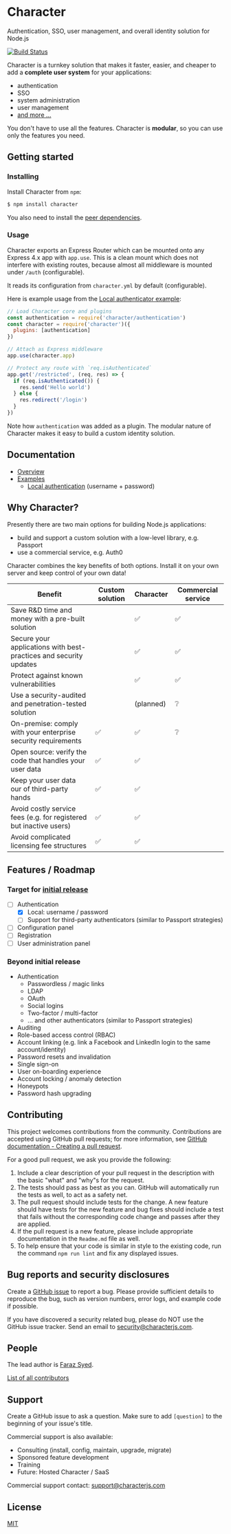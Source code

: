 # Character

Authentication, SSO, user management, and overall identity solution for Node.js

[![Build Status][travis-image]][travis-url]

Character is a turnkey solution that makes it faster, easier, and cheaper to add a **complete user system** for your applications:

  - authentication
  - SSO
  - system administration
  - user management
  - [and more ...](#features--roadmap)

You don't have to use all the features. Character is **modular**, so you can use only the features you need.

## Getting started

### Installing

Install Character from `npm`:

```bash
$ npm install character
```

You also need to install the [peer dependencies](docs/guides/Getting-Started.md#installation).

### Usage

Character exports an Express Router which can be mounted onto any Express 4.x app with `app.use`. This is a clean mount which does not interfere with existing routes, because almost all middleware is mounted under `/auth` (configurable).

It reads its configuration from `character.yml` by default (configurable).

Here is example usage from the [Local authenticator example](examples/local):

```javascript
// Load Character core and plugins
const authentication = require('character/authentication')
const character = require('character')({
  plugins: [authentication]
})

// Attach as Express middleware
app.use(character.app)

// Protect any route with `req.isAuthenticated`
app.get('/restricted', (req, res) => {
  if (req.isAuthenticated()) {
    res.send('Hello world')
  } else {
    res.redirect('/login')
  }
})
```

Note how `authentication` was added as a plugin. The modular nature of Character makes it easy to build a custom identity solution.

## Documentation

  - [Overview](docs/README.md)
  - [Examples](examples)
    - [Local authentication](examples/local) (username + password)

## Why Character?

Presently there are two main options for building Node.js applications:

  - build and support a custom solution with a low-level library, e.g. Passport
  - use a commercial service, e.g. Auth0

Character combines the key benefits of both options. Install it on your own server and keep control of your own data!

| Benefit                                                            | Custom solution | Character | Commercial service |
| ------------------------------------------------------------------ | --------------- | --------- | ------------------ |
| Save R&D time and money with a pre-built solution                  |                 | ✅         | ✅                  |
| Secure your applications with best-practices and security updates  |                 | ✅         | ✅                  |
| Protect against known vulnerabilities                              |                 | ✅         | ✅                  |
| Use a security-audited and penetration-tested solution             |                 | (planned) | ❔                  |
| On-premise: comply with your enterprise security requirements      | ✅               | ✅         | ❔                  |
| Open source: verify the code that handles your user data           | ✅               | ✅         |                    |
| Keep your user data our of third-party hands                       | ✅               | ✅         |                    |
| Avoid costly service fees (e.g. for registered but inactive users) | ✅               | ✅         |                    |
| Avoid complicated licensing fee structures                         | ✅               | ✅         |                    |

## Features / Roadmap

### Target for [initial release](https://github.com/HiFaraz/character/milestone/1)

  - [ ] Authentication
    - [x] Local: username / password
    - [ ] Support for third-party authenticators (similar to Passport strategies)
  - [ ] Configuration panel
  - [ ] Registration
  - [ ] User administration panel

### Beyond initial release

  - Authentication
    - Passwordless / magic links
    - LDAP
    - OAuth
    - Social logins
    - Two-factor / multi-factor
    - ... and other authenticators (similar to Passport strategies)
  - Auditing
  - Role-based access control (RBAC)
  - Account linking (e.g. link a Facebook and LinkedIn login to the same account/identity)
  - Password resets and invalidation
  - Single sign-on
  - User on-boarding experience
  - Account locking / anomaly detection
  - Honeypots
  - Password hash upgrading

## Contributing

This project welcomes contributions from the community. Contributions are
accepted using GitHub pull requests; for more information, see 
[GitHub documentation - Creating a pull request](https://help.github.com/articles/creating-a-pull-request/).

For a good pull request, we ask you provide the following:

1. Include a clear description of your pull request in the description
   with the basic "what" and "why"s for the request.
2. The tests should pass as best as you can. GitHub will automatically run
   the tests as well, to act as a safety net.
3. The pull request should include tests for the change. A new feature should
   have tests for the new feature and bug fixes should include a test that fails
   without the corresponding code change and passes after they are applied.
4. If the pull request is a new feature, please include appropriate documentation 
   in the `Readme.md` file as well.
5. To help ensure that your code is similar in style to the existing code,
   run the command `npm run lint` and fix any displayed issues.

## Bug reports and security disclosures

Create a [GitHub issue](https://github.com/HiFaraz/character/issues/new) to report a bug. Please provide sufficient details to reproduce the bug, such as version numbers, error logs, and example code if possible.

If you have discovered a security related bug, please do NOT use the GitHub issue tracker. Send an email to [security@characterjs.com](mailto:security@characterjs.com).

## People

The lead author is [Faraz Syed](https://github.com/HiFaraz).

[List of all contributors](https://github.com/HiFaraz/character/graphs/contributors)

## Support

Create a GitHub issue to ask a question. Make sure to add `[question]` to the beginning of your issue's title.

Commercial support is also available:

  - Consulting (install, config, maintain, upgrade, migrate)
  - Sponsored feature development
  - Training
  - Future: Hosted Character / SaaS

Commercial support contact: [support@characterjs.com](mailto:support@characterjs.com)

## License

[MIT](LICENSE)

[travis-image]: https://travis-ci.org/HiFaraz/character.svg?branch=master
[travis-url]: https://travis-ci.org/HiFaraz/character